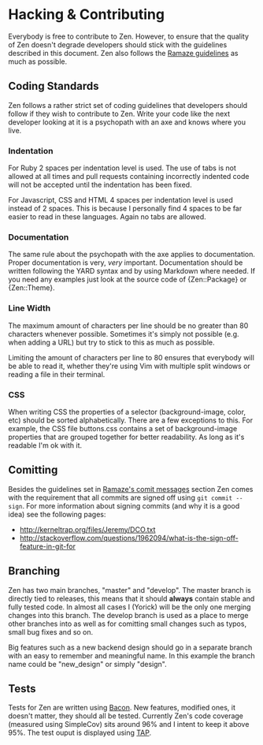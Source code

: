 # Hacking & Contributing

Everybody is free to contribute to Zen. However, to ensure that the quality of
Zen doesn't degrade developers should stick with the guidelines described in
this document. Zen also follows the [Ramaze guidelines][ramaze guidelines] as
much as possible.

## Coding Standards

Zen follows a rather strict set of coding guidelines that developers should
follow if they wish to contribute to Zen. Write your code like the next
developer looking at it is a psychopath with an axe and knows where you live.

### Indentation

For Ruby 2 spaces per indentation level is used. The use of tabs is not
allowed at all times and pull requests containing incorrectly indented code will
not be accepted until the indentation has been fixed.

For Javascript, CSS and HTML 4 spaces per indentation level is used instead of
2 spaces. This is because I personally find 4 spaces to be far easier to read in
these languages. Again no tabs are allowed.

### Documentation

The same rule about the psychopath with the axe applies to documentation. Proper
documentation is very, *very* important. Documentation should be written
following the YARD syntax and by using Markdown where needed. If you need any
examples just look at the source code of {Zen::Package} or {Zen::Theme}.

### Line Width

The maximum amount of characters per line should be no greater than 80
characters whenever possible. Sometimes it's simply not possible (e.g. when
adding a URL) but try to stick to this as much as possible.

Limiting the amount of characters per line to 80 ensures that everybody will be
able to read it, whether they're using Vim with multiple split windows or
reading a file in their terminal.

### CSS

When writing CSS the properties of a selector (background-image, color, etc)
should be sorted alphabetically. There are a few exceptions to this. For
example, the CSS file buttons.css contains a set of background-image properties
that are grouped together for better readability. As long as it's readable I'm
ok with it.

## Comitting

Besides the guidelines set in [Ramaze's comit messages][commit guidelines]
section Zen comes with the requirement that all commits are signed off using
``git commit --sign``. For more information about signing commits (and why
it is a good idea) see the following pages:

* <http://kerneltrap.org/files/Jeremy/DCO.txt>
* <http://stackoverflow.com/questions/1962094/what-is-the-sign-off-feature-in-git-for>

## Branching

Zen has two main branches, "master" and "develop". The master branch is directly
tied to releases, this means that it should **always** contain stable and fully
tested code. In almost all cases I (Yorick) will be the only one merging
changes into this branch. The develop branch is used as a place to merge other
branches into as well as for comitting small changes such as typos, small bug
fixes and so on.

Big features such as a new backend design should go in a separate branch with an
easy to remember and meaningful name. In this example the branch name could be
"new\_design" or simply "design".

## Tests

Tests for Zen are written using [Bacon][bacon]. New features, modified ones, it
doesn't matter, they should all be tested. Currently Zen's code coverage
(measured using SimpleCov) sits around 96% and I intent to keep it above 95%.
The test ouput is displayed using [TAP][tap protocol].

[ramaze guidelines]: http://ramaze.net/documentation/file.contributing.html
[commit guidelines]: http://ramaze.net/documentation/file.contributing.html#Commit_Messages
[bacon]: https://github.com/chneukirchen/bacon
[tap protocol]: https://en.wikipedia.org/wiki/Test_Anything_Protocol
[allman style]: https://en.wikipedia.org/wiki/Indent_style#Allman_style
